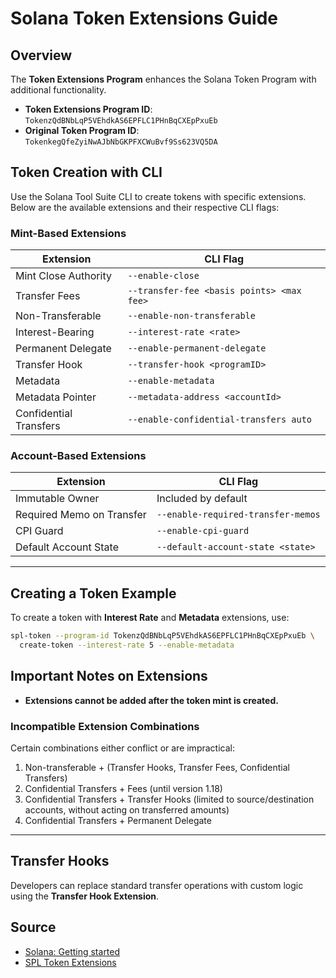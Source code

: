 # Solana Token Extensions Guide

## Overview

The **Token Extensions Program** enhances the Solana Token Program with additional functionality.

- **Token Extensions Program ID**: `TokenzQdBNbLqP5VEhdkAS6EPFLC1PHnBqCXEpPxuEb`
- **Original Token Program ID**: `TokenkegQfeZyiNwAJbNbGKPFXCWuBvf9Ss623VQ5DA`

## Token Creation with CLI

Use the Solana Tool Suite CLI to create tokens with specific extensions. Below are the available extensions and their respective CLI flags:

### Mint-Based Extensions

| **Extension**          | **CLI Flag**                              |
| ---------------------- | ----------------------------------------- |
| Mint Close Authority   | `--enable-close`                          |
| Transfer Fees          | `--transfer-fee <basis points> <max fee>` |
| Non-Transferable       | `--enable-non-transferable`               |
| Interest-Bearing       | `--interest-rate <rate>`                  |
| Permanent Delegate     | `--enable-permanent-delegate`             |
| Transfer Hook          | `--transfer-hook <programID>`             |
| Metadata               | `--enable-metadata`                       |
| Metadata Pointer       | `--metadata-address <accountId>`          |
| Confidential Transfers | `--enable-confidential-transfers auto`    |

### Account-Based Extensions

| **Extension**             | **CLI Flag**                       |
| ------------------------- | ---------------------------------- |
| Immutable Owner           | Included by default                |
| Required Memo on Transfer | `--enable-required-transfer-memos` |
| CPI Guard                 | `--enable-cpi-guard`               |
| Default Account State     | `--default-account-state <state>`  |

---

## Creating a Token Example

To create a token with **Interest Rate** and **Metadata** extensions, use:

```bash
spl-token --program-id TokenzQdBNbLqP5VEhdkAS6EPFLC1PHnBqCXEpPxuEb \
  create-token --interest-rate 5 --enable-metadata
```

## Important Notes on Extensions

- **Extensions cannot be added after the token mint is created.**

### Incompatible Extension Combinations

Certain combinations either conflict or are impractical:

1. Non-transferable + (Transfer Hooks, Transfer Fees, Confidential Transfers)
2. Confidential Transfers + Fees (until version 1.18)
3. Confidential Transfers + Transfer Hooks (limited to source/destination accounts, without acting on transferred amounts)
4. Confidential Transfers + Permanent Delegate

---

## Transfer Hooks

Developers can replace standard transfer operations with custom logic using the **Transfer Hook Extension**.

## Source

- [Solana: Getting started](https://solana.com/developers/guides/token-extensions/getting-started)
- [SPL Token Extensions](https://spl.solana.com/token-2022/extensions)
